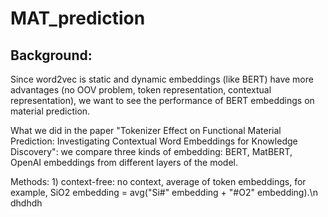 # MAT_prediction
## Background:

Since word2vec is static and dynamic embeddings (like BERT) have more advantages (no OOV problem, token representation, contextual representation), we want to see the performance of BERT embeddings on material prediction.

What we did in the paper "Tokenizer Effect on Functional Material Prediction: Investigating Contextual Word Embeddings for Knowledge Discovery": we compare three kinds of embedding: BERT, MatBERT, OpenAI embeddings from different layers of the model.

Methods: 1) context-free: no context, average of token embeddings, for example, SiO2 embedding = avg("Si#" embedding + "#O2" embedding).\n
dhdhdh



